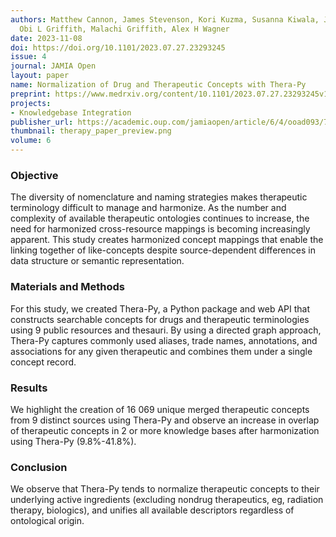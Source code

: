 ```yaml
---
authors: Matthew Cannon, James Stevenson, Kori Kuzma, Susanna Kiwala, Jeremy L Warner,
  Obi L Griffith, Malachi Griffith, Alex H Wagner
date: 2023-11-08
doi: https://doi.org/10.1101/2023.07.27.23293245
issue: 4
journal: JAMIA Open
layout: paper
name: Normalization of Drug and Therapeutic Concepts with Thera-Py
preprint: https://www.medrxiv.org/content/10.1101/2023.07.27.23293245v1
projects:
- Knowledgebase Integration
publisher_url: https://academic.oup.com/jamiaopen/article/6/4/ooad093/7388192
thumbnail: therapy_paper_preview.png
volume: 6
---
```

### Objective

The diversity of nomenclature and naming strategies makes therapeutic terminology difficult to manage and harmonize. As the number and complexity of available therapeutic ontologies continues to increase, the need for harmonized cross-resource mappings is becoming increasingly apparent. This study creates harmonized concept mappings that enable the linking together of like-concepts despite source-dependent differences in data structure or semantic representation.

### Materials and Methods

For this study, we created Thera-Py, a Python package and web API that constructs searchable concepts for drugs and therapeutic terminologies using 9 public resources and thesauri. By using a directed graph approach, Thera-Py captures commonly used aliases, trade names, annotations, and associations for any given therapeutic and combines them under a single concept record.

### Results

We highlight the creation of 16 069 unique merged therapeutic concepts from 9 distinct sources using Thera-Py and observe an increase in overlap of therapeutic concepts in 2 or more knowledge bases after harmonization using Thera-Py (9.8%-41.8%).

### Conclusion

We observe that Thera-Py tends to normalize therapeutic concepts to their underlying active ingredients (excluding nondrug therapeutics, eg, radiation therapy, biologics), and unifies all available descriptors regardless of ontological origin.

